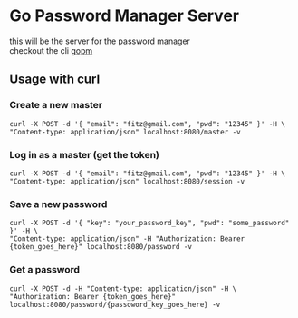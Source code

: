 # Go Password Manager Server

this will be the server for the password manager  
checkout the cli [gopm](https://github.com/DaniloMarques1/gopm)

## Usage with curl

### Create a new master

```console
curl -X POST -d '{ "email": "fitz@gmail.com", "pwd": "12345" }' -H \
"Content-type: application/json" localhost:8080/master -v
```

### Log in as a master (get the token)

```console
curl -X POST -d '{ "email": "fitz@gmail.com", "pwd": "12345" }' -H \
"Content-type: application/json" localhost:8080/session -v
```
### Save a new password

```console
curl -X POST -d '{ "key": "your_password_key", "pwd": "some_password" }' -H \
"Content-type: application/json" -H "Authorization: Bearer {token_goes_here}" localhost:8080/password -v
```

### Get a password

```console
curl -X POST -d -H "Content-type: application/json" -H \
"Authorization: Bearer {token_goes_here}" localhost:8080/password/{passoword_key_goes_here} -v
```
